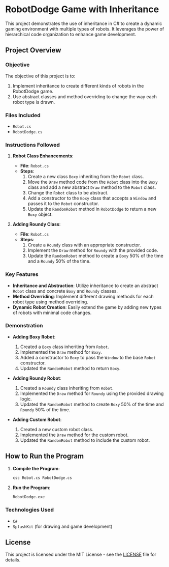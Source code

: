 # RobotDodge Game with Inheritance

This project demonstrates the use of inheritance in C# to create a dynamic gaming environment with multiple types of robots. It leverages the power of hierarchical code organization to enhance game development.

## Project Overview

### Objective

The objective of this project is to:
1. Implement inheritance to create different kinds of robots in the RobotDodge game.
2. Use abstract classes and method overriding to change the way each robot type is drawn.

### Files Included

- `Robot.cs`
- `RobotDodge.cs`

### Instructions Followed

1. **Robot Class Enhancements**:
    - **File**: `Robot.cs`
    - **Steps**:
        1. Create a new class `Boxy` inheriting from the `Robot` class.
        2. Move the `Draw` method code from the `Robot` class into the `Boxy` class and add a new abstract `Draw` method to the `Robot` class.
        3. Change the `Robot` class to be abstract.
        4. Add a constructor to the `Boxy` class that accepts a `Window` and passes it to the `Robot` constructor.
        5. Update the `RandomRobot` method in `RobotDodge` to return a new `Boxy` object.
        
2. **Adding Roundy Class**:
    - **File**: `Robot.cs`
    - **Steps**:
        1. Create a `Roundy` class with an appropriate constructor.
        2. Implement the `Draw` method for `Roundy` with the provided code.
        3. Update the `RandomRobot` method to create a `Boxy` 50% of the time and a `Roundy` 50% of the time.

### Key Features

- **Inheritance and Abstraction**: Utilize inheritance to create an abstract `Robot` class and concrete `Boxy` and `Roundy` classes.
- **Method Overriding**: Implement different drawing methods for each robot type using method overriding.
- **Dynamic Robot Creation**: Easily extend the game by adding new types of robots with minimal code changes.

### Demonstration

- **Adding Boxy Robot**:
    1. Created a `Boxy` class inheriting from `Robot`.
    2. Implemented the `Draw` method for `Boxy`.
    3. Added a constructor to `Boxy` to pass the `Window` to the base `Robot` constructor.
    4. Updated the `RandomRobot` method to return `Boxy`.

- **Adding Roundy Robot**:
    1. Created a `Roundy` class inheriting from `Robot`.
    2. Implemented the `Draw` method for `Roundy` using the provided drawing logic.
    3. Updated the `RandomRobot` method to create `Boxy` 50% of the time and `Roundy` 50% of the time.

- **Adding Custom Robot**:
    1. Created a new custom robot class.
    2. Implemented the `Draw` method for the custom robot.
    3. Updated the `RandomRobot` method to include the custom robot.

## How to Run the Program

1. **Compile the Program**:
    ```bash
    csc Robot.cs RobotDodge.cs
    ```
2. **Run the Program**:
    ```bash
    RobotDodge.exe
    ```

### Technologies Used

- `C#`
- `SplashKit` (for drawing and game development)

## License

This project is licensed under the MIT License - see the [LICENSE](LICENSE) file for details.



